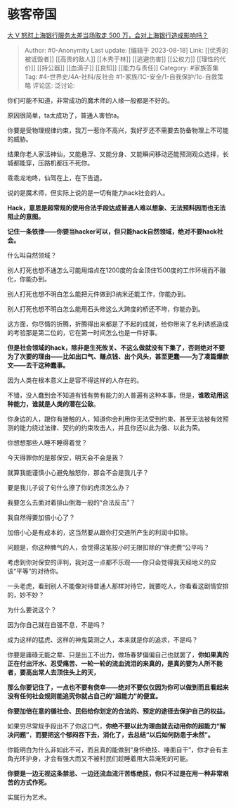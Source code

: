 # 骇客帝国
[大 V 怒怼上海银行服务太差当场取走 500 万，会对上海银行造成影响吗？](https://www.zhihu.com/question/492833689/answer/2351268903)

> Author: #0-Anonymity
> Last update: [编辑于 2023-08-18]
> Link: [[优秀的被诋毁者]] [[高贵的敌人]] [[木秀于林]] [[逃避伤害]] [[公权力]] [[理性的代价]] [[持公器]] [[血滴子]] [[良知]] [[能力与责任]]
> Category: #家族答集
> Tag: #4-世界史/4A-社科/反社会 #1-家族/1C-安全/1-自我保护/1c-自救策略
> 评论区:
> 泛讨论:

你们可能不知道，非常成功的魔术师的人缘一般都是不好的。

原因很简单，ta太成功了，普通人害怕ta。

你要是受物理规律约束，我万一惹你不高兴，我好歹还不需要去防备物理上不可能的威胁。

结果你老人家活神仙，又能悬浮、又能分身、又能瞬间移动还能预测观众选择，长城都能穿，压路机都压不死你。

乖乖龙地咚，仙驾在上，在下告退。

说的是魔术师，但实际上说的是一切有能力hack社会的人。

**Hack，意思是超常规的使用合法手段达成普通人难以想象、无法预料因而也无法阻止的意图。**

**记住一条铁律——你要当hacker可以，但只能hack自然领域，绝对不要hack社会。**

什么叫自然领域？

别人打死也想不通怎么可能用熔点在1200度的合金顶住1500度的工作环境而不融化，你能办到。

别人打死也想不明白怎么能把元件做到3纳米还能工作，你能办到。

别人打死也想不明白怎么能用石头修这么大跨度的桥还不垮，你能办到。

这方面，你尽情的折腾，折腾得出来都是了不起的成就，给你带来了名利诱惑造成的考验那是第二位的，它在第一时间怎么也是一件好事。

**但是社会领域的hack，除非是生死攸关、不这么做就没有下集了，否则绝对不要为了次要的理由——比如出口气、赚点钱、出个风头，甚至更蠢——为了凑篇爆款文——去干这种蠢事。**

因为人类在根本意义上是容不得这样的人存在的。

不错，没人蠢到会不知道有钱有势有能力的人普遍有这种本事，但是，**谁敢动用这种能力，谁就是人类的潜在公敌**。

你身边的人，跟你有接触的人，知道你会利用你无法受到约束、甚至无法被有效预测的能力绕过法律、契约的约束攻击人，并且你还以此为傲、以此为荣。

你想想那些人睡不睡得着觉？

今天得罪你的是那保安，明天会不会是我？

就算我能谨慎小心避免触怒你，那会不会是我儿子？

要是我儿子说了句什么撩了你的虎须怎么办？

我要怎么去面对着排山倒海一般的“合法反击”？

我自然得要加倍小心了？

加倍小心是有成本的，这当然要从跟你打交道所产生的利润中扣除。

问题是，你这种脾气的人，会觉得这笔按小时无限扣除的“伴虎费”公平吗？

考虑到你对保安的评判，我对这一点都不乐观——你只会觉得我天经地义的应该“平等”的对待你。

一头老虎，看到别人不能像对待普通人那样对待它，就要吃人，你看看这剧情安排的，妙不妙？

为什么要说这个？

因为你自己就在自强不息，不是吗？

成为这样的猛虎、这样的神鬼莫测之人，本来就是你的追求，不是吗？

你要是庸碌无能之辈、只是出工不出力，做场春梦偏偏自己也就罢了，**你如果真的正在付出汗水、忍受痛苦、一轮一轮的流血流泪的来真的，是真的要为人所不能者，要高出常人去顶住头上的天，**

**那么你要记住了，一点也不要有侥幸——绝对不要仅仅因为你可以做到而且看起来没有任何社会规则能追究你就占自己的“超能力”的便宜。**

**你要加倍在意的循社会、民俗给你划定的合法的、预定的途径去保护自己的权益。**

如果穷尽常规手段出不了你这口气，**你绝不要以此为理由就去动用你的超能力“解决问题”**，**而要把这个郁闷吞下去，消化了，去总结“以后如何防患于未然”。**

你能明白为什么非如此不可，而且真的能做到“身怀绝技、唾面自干”，你才会有主角光环护身，才会有强大而又不被村民们趁睡着用大蒜淹死的可能。

**你要是一边无视这条禁忌、一边还流血流汗苦练绝技，你只不过是在用一种非常艰苦的方式作死。**

实属行为艺术。